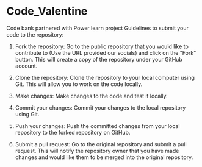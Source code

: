 # Code_Valentine
Code bank partnered with Power learn project
Guidelines to submit your code to the repository:

1. Fork the repository: Go to the public repository that you would like to contribute to (Use the URL provided our socials) and click on the "Fork" button. 
    This will create a copy of the repository under your GitHub account.

2. Clone the repository: Clone the repository to your local computer using Git. 
    This will allow you to work on the code locally.

3. Make changes: Make changes to the code and test it locally.

4. Commit your changes: Commit your changes to the local repository using Git.

5. Push your changes: Push the committed changes from your local repository to the forked repository on GitHub.

6. Submit a pull request: 
Go to the original repository and submit a pull request. 
This will notify the repository owner that you have made changes and would like them to be merged into the original repository.
